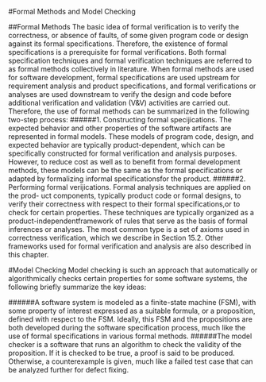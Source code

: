 #Formal Methods and Model Checking

##Formal Methods
The basic idea of formal verification is to verify the correctness, or absence of faults,
of some given program code or design against its formal specifications. Therefore, the
existence of formal specifications is a prerequisite for formal verifications. Both formal
specification techniques and formal verification techniques are referred to as formal methods
 collectively in literature. When formal methods are used for software development, formal
specifications are used upstream for requirement analysis and product specifications, and
formal verifications or analyses are used downstream to verify the design and code before
additional verification and validation (V&V) activities are carried out. Therefore, the use
of formal methods can be summarized in the following two-step process:
######1. Constructing formal specijications.
The expected behavior and other properties of
the software artifacts are represented in formal models. These models of program
code, design, and expected behavior are typically product-dependent, which can be
specifically constructed for formal verification and analysis purposes. However, to
reduce cost as well as to benefit from formal development methods, these models
can be the same as the formal specifications or adapted by formalizing informal
specificationsfor the product.
######2. Performing formal verijications.
Formal analysis techniques are applied on the prod-
uct components, typically product code or formal designs, to verify their correctness
with respect to their formal specifications,or to check for certain properties. These
techniques are typically organized as a product-independentframework of rules that
serve as the basis of formal inferences or analyses. The most common type is a
set of axioms used in correctness verification, which we describe in Section 15.2.
Other frameworks used for formal verification and analysis are also described in this
chapter.



#Model Checking
Model checking is such an approach that automatically or algorithmically checks
certain properties for some software systems, the following briefly summarize the key ideas:

######A software system is modeled as a finite-state machine (FSM), with some property of interest expressed as a suitable formula, or a proposition, defined with respect to the FSM. Ideally, this FSM and the propositions are both developed during the software specification process, much like the use of formal specifications in various formal methods.
######The model checker is a software that runs an algorithm to check the validity of the proposition. If it is checked to be true, a proof is said to be produced. Otherwise, a counterexample is given, much like a failed test case that can be analyzed further for defect fixing.


